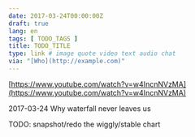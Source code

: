 ```yaml
---
date: 2017-03-24T00:00:00Z
draft: true
lang: en
tags: [ TODO_TAGS ]
title: TODO_TITLE
type: link # image quote video text audio chat
via: "[Who](http://example.com)"
---
```



[https://www.youtube.com/watch?v=w4IncnNVzMA](https://www.youtube.com/watch?v=w4IncnNVzMA)

2017-03-24
Why waterfall never leaves us

TODO: snapshot/redo the wiggly/stable chart
